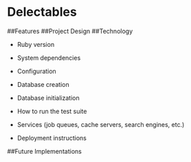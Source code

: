 # Delectables

##Features
##Project Design
##Technology
  * Ruby version

  * System dependencies

  * Configuration

  * Database creation

  * Database initialization

  * How to run the test suite

  * Services (job queues, cache servers, search engines, etc.)

  * Deployment instructions
  
##Future Implementations
